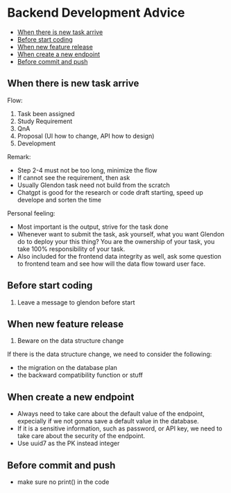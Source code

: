 # Backend Development Advice

- [When there is new task arrive](#when-there-is-new-task-arrive)
- [Before start coding](#before-start-coding)
- [When new feature release](#when-new-feature-release)
- [When create a new endpoint](#when-create-a-new-endpoint)
- [Before commit and push](#before-commit-and-push)

## When there is new task arrive

Flow:

1. Task been assigned
2. Study Requirement
3. QnA
4. Proposal (UI how to change, API how to design)
5. Development

Remark:

- Step 2-4 must not be too long, minimize the flow
- If cannot see the requirement, then ask
- Usually Glendon task need not build from the scratch
- Chatgpt is good for the research or code draft starting, speed up develope and sorten the time

Personal feeling:

- Most important is the output, strive for the task done
- Whenever want to submit the task, ask yourself, what you want Glendon do to deploy your this thing? You are the ownership of your task, you take 100% responsibility of your task.
- Also included for the frontend data integrity as well, ask some question to frontend team and see how will the data flow toward user face.

## Before start coding

1. Leave a message to glendon before start

## When new feature release

1. Beware on the data structure change

If there is the data structure change, we need to consider the following:

- the migration on the database plan
- the backward compatibility function or stuff

## When create a new endpoint

- Always need to take care about the default value of the endpoint, expecially if we not gonna save a default value in the database.
- If it is a sensitive information, such as password, or API key, we need to take care about the security of the endpoint.
- Use uuid7 as the PK instead integer

## Before commit and push

- make sure no print() in the code
